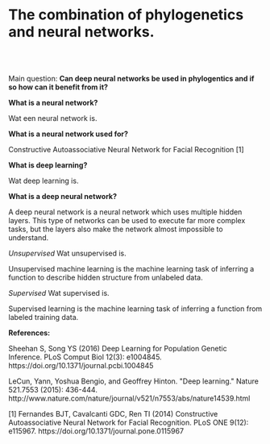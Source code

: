 <h1>The combination of phylogenetics and neural networks.</h1><br><br>

Main question:
<b> Can deep neural networks be used in phylogentics and if so how can it benefit from it? </b>

<b>What is a neural network?</b>
<p>
Wat een neural network is.

</p>

<b>What is a neural network used for?</b>
<p>
  Constructive Autoassociative Neural Network for Facial Recognition [1]

</p>

<b>What is deep learning?</b>
<p>
Wat deep learning is.

<b>What is a deep neural network?</b>
  <p>
  
  A deep neural network is a neural network which uses multiple hidden layers. This type of networks can be used to execute far more complex tasks, but the layers also make the network almost impossible to understand.
  
  <i>Unsupervised</i>
  Wat unsupervised is.
  
  Unsupervised machine learning is the machine learning task of inferring a function to describe hidden structure from unlabeled data.
  
  <i>Supervised</i>
  Wat supervised is.
  
  Supervised learning is the machine learning task of inferring a function from labeled training data.
  
  </p>
</p>

<b>References:</b>
<p>
<p>Sheehan S, Song YS (2016) Deep Learning for Population Genetic Inference. PLoS Comput Biol 12(3): e1004845. https://doi.org/10.1371/journal.pcbi.1004845</p>
<p> LeCun, Yann, Yoshua Bengio, and Geoffrey Hinton. "Deep learning." Nature 521.7553 (2015): 436-444.
http://www.nature.com/nature/journal/v521/n7553/abs/nature14539.html </p>
</p>

<p>
[1] Fernandes BJT, Cavalcanti GDC, Ren TI (2014) Constructive Autoassociative Neural Network for Facial Recognition. PLoS ONE 9(12): e115967. https://doi.org/10.1371/journal.pone.0115967
</p>
